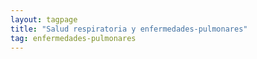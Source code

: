 ```yaml
---
layout: tagpage
title: "Salud respiratoria y enfermedades-pulmonares"
tag: enfermedades-pulmonares
---
```

